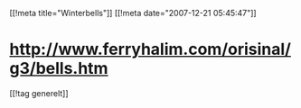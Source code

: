 [[!meta  title="Winterbells"]]
[[!meta  date="2007-12-21 05:45:47"]]
<h1><a href="http://www.ferryhalim.com/orisinal/g3/bells.htm">http://www.ferryhalim.com/orisinal/g3/bells.htm</a></h1>

[[!tag  generelt]]